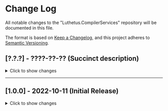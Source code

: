 # Change Log

All notable changes to the "Luthetus.CompilerServices" repository will be documented in this file.

The format is based on [Keep a Changelog](https://keepachangelog.com/en/1.0.0/),
and this project adheres to [Semantic Versioning](https://semver.org/spec/v2.0.0.html).

## [?.?.?] - ????-??-?? (Succinct description)
<details>
  <summary>Click to show changes</summary>

  TODO: Delete this [?.?.?] version change logging. It is here to illustrate how the CHANGELOG.md file will be structured in the future once more than just one version is available of BlazorStudio.
</details>

---

## [1.0.0] - 2022-10-11 (Initial Release)
<details>
  <summary>Click to show changes</summary>

  TODO: Fill out initial release changes
</details>



